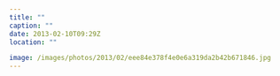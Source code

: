 ```yaml
---
title: ""
caption: ""
date: 2013-02-10T09:29Z
location: ""

image: /images/photos/2013/02/eee84e378f4e0e6a319da2b42b671846.jpg
---
```

